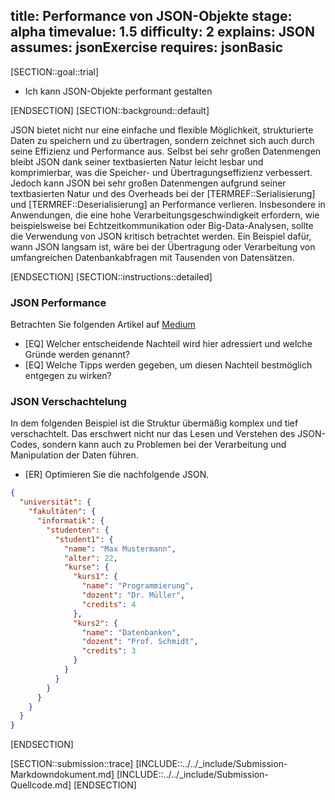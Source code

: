 title: Performance von JSON-Objekte
stage: alpha
timevalue: 1.5
difficulty: 2
explains: JSON
assumes: jsonExercise
requires: jsonBasic
---
[SECTION::goal::trial]

- Ich kann JSON-Objekte performant gestalten

[ENDSECTION]
[SECTION::background::default]

JSON bietet nicht nur eine einfache und flexible Möglichkeit, strukturierte Daten
zu speichern und zu übertragen, sondern zeichnet sich auch durch seine Effizienz
und Performance aus. Selbst bei sehr großen Datenmengen bleibt JSON dank seiner
textbasierten Natur leicht lesbar und komprimierbar, was die Speicher- und
Übertragungseffizienz verbessert.
Jedoch kann JSON bei sehr großen Datenmengen aufgrund seiner textbasierten Natur
und des Overheads bei der [TERMREF::Serialisierung] und [TERMREF::Deserialisierung] an Performance
verlieren. Insbesondere in Anwendungen, die eine hohe Verarbeitungsgeschwindigkeit erfordern,
wie beispielsweise bei Echtzeitkommunikation oder Big-Data-Analysen, sollte die
Verwendung von JSON kritisch betrachtet werden. Ein Beispiel dafür, wann JSON langsam
ist, wäre bei der Übertragung oder Verarbeitung von umfangreichen Datenbankabfragen mit
Tausenden von Datensätzen.

[ENDSECTION]
[SECTION::instructions::detailed]

### JSON Performance

Betrachten Sie folgenden Artikel auf [Medium](https://medium.com/data-science-community-srm/json-is-incredibly-slow-heres-what-s-faster-ca35d5aaf9e8)

- [EQ] Welcher entscheidende Nachteil wird hier adressiert und welche Gründe werden genannt?
- [EQ] Welche Tipps werden gegeben, um diesen Nachteil bestmöglich entgegen zu wirken?

### JSON Verschachtelung

In dem folgenden Beispiel ist die Struktur übermäßig komplex und tief verschachtelt. Das erschwert
nicht nur das Lesen und Verstehen des JSON-Codes, sondern kann auch zu Problemen bei der
Verarbeitung und Manipulation der Daten führen.

- [ER] Optimieren Sie die nachfolgende JSON.

```JSON
{
  "universität": {
    "fakultäten": {
      "informatik": {
        "studenten": {
          "student1": {
            "name": "Max Mustermann",
            "alter": 22,
            "kurse": {
              "kurs1": {
                "name": "Programmierung",
                "dozent": "Dr. Müller",
                "credits": 4
              },
              "kurs2": {
                "name": "Datenbanken",
                "dozent": "Prof. Schmidt",
                "credits": 3
              }
            }
          }
        }
      }
    }
  }
}
```

[ENDSECTION]

[SECTION::submission::trace]
[INCLUDE::../../_include/Submission-Markdowndokument.md]
[INCLUDE::../../_include/Submission-Quellcode.md]
[ENDSECTION]
